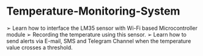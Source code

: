 # Temperature-Monitoring-System
➢ Learn how to interface the LM35 sensor with Wi-Fi based Microcontroller module ➢ Recording the temperature using this sensor. ➢ Learn how to send alerts via E-mail, SMS and Telegram Channel when the temperature value crosses a threshold.
